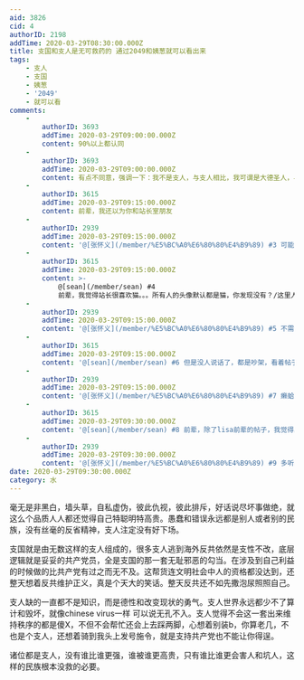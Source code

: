 ```yaml
---
aid: 3826
cid: 4
authorID: 2198
addTime: 2020-03-29T08:30:00.000Z
title: 支国和支人是无可救药的 通过2049和姨葱就可以看出来
tags:
    - 支人
    - 支国
    - 姨葱
    - '2049'
    - 就可以看
comments:
    -
        authorID: 3693
        addTime: 2020-03-29T09:00:00.000Z
        content: 90%以上都认同
    -
        authorID: 3693
        addTime: 2020-03-29T09:00:00.000Z
        content: 有点不同意，强调一下：我不是支人，与支人相比，我可谓是大德圣人，与西方白人相比，我都可说是大德先知
    -
        authorID: 3615
        addTime: 2020-03-29T09:15:00.000Z
        content: 前辈，我还以为你和站长室朋友
    -
        authorID: 2939
        addTime: 2020-03-29T09:15:00.000Z
        content: '@[张怀义](/member/%E5%BC%A0%E6%80%80%E4%B9%89) #3 可能是室友'
    -
        authorID: 3615
        addTime: 2020-03-29T09:15:00.000Z
        content: >-
            @[sean](/member/sean) #4
            前辈，我觉得站长很喜欢猫。。。所有人的头像默认都是猫，你发现没有？/这里人很少啊，你们我都脸熟。没什么人注册啊
    -
        authorID: 2939
        addTime: 2020-03-29T09:15:00.000Z
        content: '@[张怀义](/member/%E5%BC%A0%E6%80%80%E4%B9%89) #5 不需注册亦可观看'
    -
        authorID: 3615
        addTime: 2020-03-29T09:15:00.000Z
        content: '@[sean](/member/sean) #6 但是没人说话了，都是吵架，看着帖子一个个去水区'
    -
        authorID: 2939
        addTime: 2020-03-29T09:15:00.000Z
        content: '@[张怀义](/member/%E5%BC%A0%E6%80%80%E4%B9%89) #7 癞蛤蟆掉井里了--不懂'
    -
        authorID: 3615
        addTime: 2020-03-29T09:30:00.000Z
        content: '@[sean](/member/sean) #8 前辈，除了lisa前辈的帖子，我觉得其他帖子都是音乐和书下载的'
    -
        authorID: 2939
        addTime: 2020-03-29T09:30:00.000Z
        content: '@[张怀义](/member/%E5%BC%A0%E6%80%80%E4%B9%89) #9 多听多读。'
date: 2020-03-29T09:30:00.000Z
category: 水
---
```


毫无是非黑白，墙头草，自私虚伪，彼此仇视，彼此排斥，好话说尽坏事做绝，就这么个品质人人都还觉得自己特聪明特高贵。愚蠢和错误永远都是别人或者别的民族，没有丝毫的反省精神，支人注定没有好下场。

支国就是由无数这样的支人组成的，很多支人逃到海外反共依然是支性不改，底层逻辑就是妥妥的共产党员，全是支国的那一套无耻邪恶的勾当。在涉及到自己利益的时候做的比共产党有过之而无不及。这帮货连文明社会中人的资格都没达到，还整天想着反共维护正义，真是个天大的笑话。整天反共还不如先撒泡尿照照自己。

支人缺的一直都不是知识，而是德性和改变现状的勇气。支人世界永远都少不了算计和毁坏，就像chinese virus一样 可以说无孔不入。支人觉得不会这一套出来维持秩序的都是傻X，不但不会帮忙还会上去踩两脚，心想着别装b，你算老几，不也是个支人，还想着骑到我头上发号施令，就是支持共产党也不能让你得逞。

诸位都是支人，没有谁比谁更强，谁被谁更高贵，只有谁比谁更会害人和坑人，这样的民族根本没救的必要。
